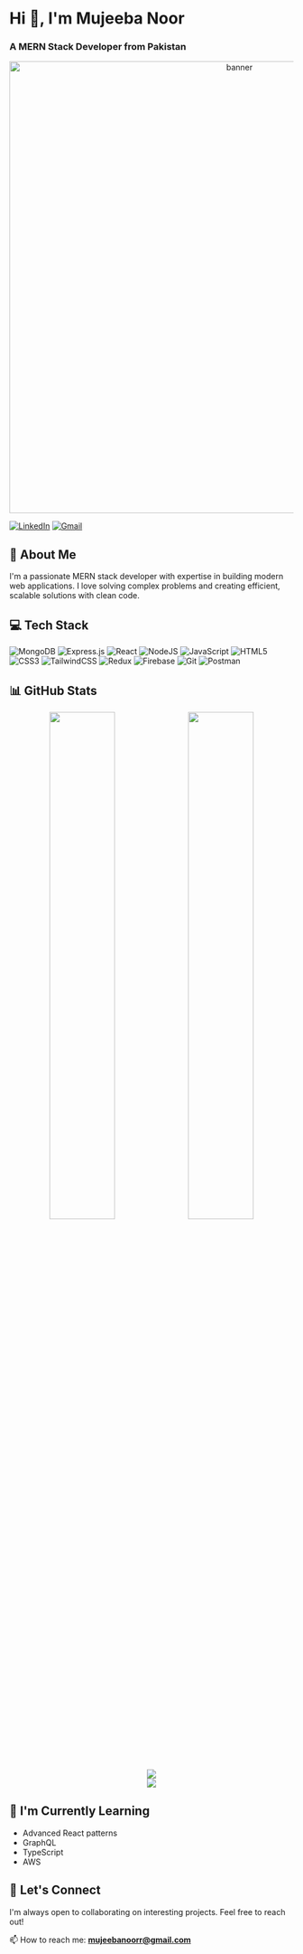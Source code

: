 # Hi 👋, I'm Mujeeba Noor
### A MERN Stack Developer from Pakistan

<div align="center">
  <img src="banner.png" alt="banner" width="800"/>
</div>

[![LinkedIn](https://img.shields.io/badge/LinkedIn-0077B5?style=for-the-badge&logo=linkedin&logoColor=white)](https://linkedin.com/in/mujeeba-noor)
[![Gmail](https://img.shields.io/badge/Gmail-D14836?style=for-the-badge&logo=gmail&logoColor=white)](mailto:mujeebanoorr@gmail.com)

## 🚀 About Me
I'm a passionate MERN stack developer with expertise in building modern web applications. I love solving complex problems and creating efficient, scalable solutions with clean code.

## 💻 Tech Stack
![MongoDB](https://img.shields.io/badge/MongoDB-%234ea94b.svg?style=for-the-badge&logo=mongodb&logoColor=white)
![Express.js](https://img.shields.io/badge/express.js-%23404d59.svg?style=for-the-badge&logo=express&logoColor=%2361DAFB)
![React](https://img.shields.io/badge/react-%2320232a.svg?style=for-the-badge&logo=react&logoColor=%2361DAFB)
![NodeJS](https://img.shields.io/badge/node.js-6DA55F?style=for-the-badge&logo=node.js&logoColor=white)
![JavaScript](https://img.shields.io/badge/javascript-%23323330.svg?style=for-the-badge&logo=javascript&logoColor=%23F7DF1E)
![HTML5](https://img.shields.io/badge/html5-%23E34F26.svg?style=for-the-badge&logo=html5&logoColor=white)
![CSS3](https://img.shields.io/badge/css3-%231572B6.svg?style=for-the-badge&logo=css3&logoColor=white)
![TailwindCSS](https://img.shields.io/badge/tailwindcss-%2338B2AC.svg?style=for-the-badge&logo=tailwind-css&logoColor=white)
![Redux](https://img.shields.io/badge/redux-%23593d88.svg?style=for-the-badge&logo=redux&logoColor=white)
![Firebase](https://img.shields.io/badge/firebase-%23039BE5.svg?style=for-the-badge&logo=firebase)
![Git](https://img.shields.io/badge/git-%23F05033.svg?style=for-the-badge&logo=git&logoColor=white)
![Postman](https://img.shields.io/badge/Postman-FF6C37?style=for-the-badge&logo=postman&logoColor=white)

## 📊 GitHub Stats
<div align="center">
  <img width="48%" src="https://github-readme-stats.vercel.app/api?username=mujeeba-noor12&show_icons=true&theme=radical" />
  <img width="48%" src="https://github-readme-streak-stats.herokuapp.com/?user=mujeeba-noor12&theme=radical" />
</div>

<div align="center">
  <img src="https://github-readme-stats.vercel.app/api/top-langs/?username=mujeeba-noor12&layout=compact&theme=radical" />
</div>

<div align="center">
  <img src="https://github-profile-trophy.vercel.app/?username=mujeeba-noor12&theme=radical&row=2&column=3" />
</div>

## 🌱 I'm Currently Learning
- Advanced React patterns
- GraphQL
- TypeScript
- AWS

## 💬 Let's Connect
I'm always open to collaborating on interesting projects. Feel free to reach out!

📫 How to reach me: **mujeebanoorr@gmail.com**
